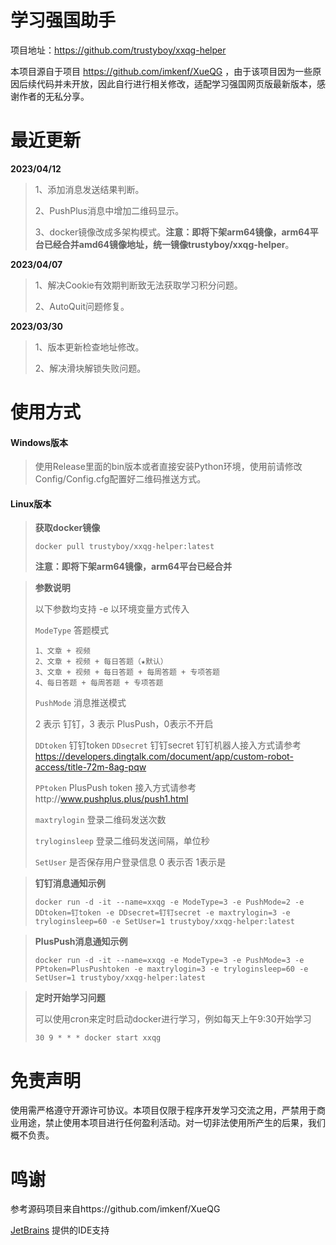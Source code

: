# 学习强国助手

项目地址：https://github.com/trustyboy/xxqg-helper

本项目源自于项目 https://github.com/imkenf/XueQG ，由于该项目因为一些原因后续代码并未开放，因此自行进行相关修改，适配学习强国网页版最新版本，感谢作者的无私分享。



# 最近更新

**2023/04/12**

> 1、添加消息发送结果判断。
> 
> 2、PushPlus消息中增加二维码显示。
> 
> 3、docker镜像改成多架构模式。**注意：即将下架arm64镜像，arm64平台已经合并amd64镜像地址，统一镜像trustyboy/xxqg-helper**。
> 
**2023/04/07**

> 1、解决Cookie有效期判断致无法获取学习积分问题。
> 
> 2、AutoQuit问题修复。

**2023/03/30**

> 1、版本更新检查地址修改。
> 
> 2、解决滑块解锁失败问题。



# 使用方式

#### Windows版本

> 使用Release里面的bin版本或者直接安装Python环境，使用前请修改Config/Config.cfg配置好二维码推送方式。

#### Linux版本

> **获取docker镜像**
>
> 
> `docker pull trustyboy/xxqg-helper:latest`
>
> **注意：即将下架arm64镜像，arm64平台已经合并**
> 


> **参数说明**
>
> 以下参数均支持 -e 以环境变量方式传入
>
> `ModeType` 答题模式 
>
> ``````
> 1、文章 + 视频
> 2、文章 + 视频 + 每日答题（★默认）
> 3、文章 + 视频 + 每日答题 + 每周答题 + 专项答题
> 4、每日答题 + 每周答题 + 专项答题
> ``````
> `PushMode` 消息推送模式
>
> 2 表示 钉钉，3 表示 PlusPush，0表示不开启
>
> `DDtoken` 钉钉token `DDsecret` 钉钉secret
> 钉钉机器人接入方式请参考 https://developers.dingtalk.com/document/app/custom-robot-access/title-72m-8ag-pqw
> 
> `PPtoken` PlusPush token 接入方式请参考http://www.pushplus.plus/push1.html
>
> `maxtrylogin` 登录二维码发送次数
>
> `tryloginsleep` 登录二维码发送间隔，单位秒
>
> `SetUser` 是否保存用户登录信息 0 表示否 1表示是

> **钉钉消息通知示例**
> 
>```shell
> docker run -d -it --name=xxqg -e ModeType=3 -e PushMode=2 -e DDtoken=钉token -e DDsecret=钉钉secret -e maxtrylogin=3 -e tryloginsleep=60 -e SetUser=1 trustyboy/xxqg-helper:latest
> ```

> **PlusPush消息通知示例**
> 
>```shell
> docker run -d -it --name=xxqg -e ModeType=3 -e PushMode=3 -e PPtoken=PlusPushtoken -e maxtrylogin=3 -e tryloginsleep=60 -e SetUser=1 trustyboy/xxqg-helper:latest
> ```

> **定时开始学习问题**
>
> 可以使用cron来定时启动docker进行学习，例如每天上午9:30开始学习
>
>```shell
> 30 9 * * * docker start xxqg
> ```

# 免责声明

使用需严格遵守开源许可协议。本项目仅限于程序开发学习交流之用，严禁用于商业用途，禁止使用本项目进行任何盈利活动。对一切非法使用所产生的后果，我们概不负责。

# 鸣谢

参考源码项目来自https://github.com/imkenf/XueQG

[JetBrains](https://jb.gg/OpenSourceSupport) 提供的IDE支持
